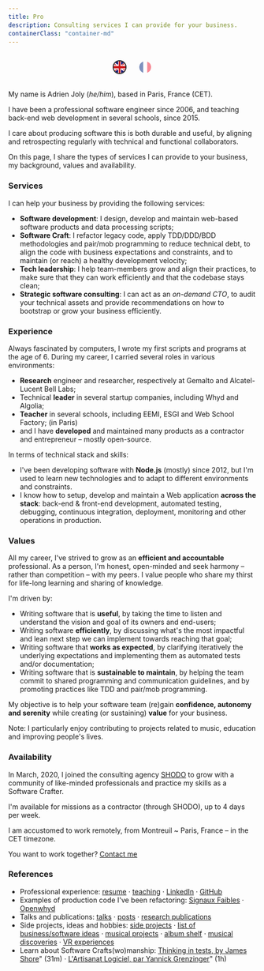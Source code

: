 ```yaml
---
title: Pro
description: Consulting services I can provide for your business.
containerClass: "container-md"
---
```


<style>
  .language-flags {
    text-align: center;
    height: 50px;
    margin: 20px;
  }
  .language-flags img {
    width: 24px;
    height: 24px;
    border-radius: 24px;
    margin: 10px;
    border: 2px solid transparent;
    opacity: 0.5;
    cursor: pointer;
  }
  .language-flags .active img {
    border: 2px solid #101010;
    opacity: 0.9;
  }
</style>
<div class="language-flags">
  <a href="/pro/" class="active"><img alt="English / Anglais" id="lang-en" src="/img/lang-en.svg"></a>
  <a href="/pro/fr"><img alt="French / Français" id="lang-fr" src="/img/lang-fr.svg"></a>
</div>

My name is Adrien Joly (_he/him_), based in Paris, France (CET).

I have been a professional software engineer since 2006, and teaching back-end web development in several schools, since 2015.

I care about producing software this is both durable and useful, by aligning and retrospecting regularly with technical and functional collaborators.

On this page, I share the types of services I can provide to your business, my background, values and availability.

### Services

I can help your business by providing the following services:

- **Software development**: I design, develop and maintain web-based software products and data processing scripts;
- **Software Craft**: I refactor legacy code, apply TDD/DDD/BDD methodologies and pair/mob programming to reduce technical debt, to align the code with business expectations and constraints, and to maintain (or reach) a healthy development velocity;
- **Tech leadership**: I help team-members grow and align their practices, to make sure that they can work efficiently and that the codebase stays clean;
- **Strategic software consulting**: I can act as an _on-demand CTO_, to audit your technical assets and provide recommendations on how to bootstrap or grow your business efficiently.

### Experience

Always fascinated by computers, I wrote my first scripts and programs at the age of 6. During my career, I carried several roles in various environments:

- **Research** engineer and researcher, respectively at Gemalto and Alcatel-Lucent Bell Labs;
- Technical **leader** in several startup companies, including Whyd and Algolia;
- **Teacher** in several schools, including EEMI, ESGI and Web School Factory; (in Paris)
- and I have **developed** and maintained many products as a contractor and entrepreneur – mostly open-source.

In terms of technical stack and skills:

- I've been developing software with **Node.js** (mostly) since 2012, but I'm used to learn new technologies and to adapt to different environments and constraints.
- I know how to setup, develop and maintain a Web application **across the stack**: back-end & front-end development, automated testing, debugging, continuous integration, deployment, monitoring and other operations in production.

### Values

All my career, I've strived to grow as an **efficient and accountable** professional. As a person, I'm honest, open-minded and seek harmony – rather than competition – with my peers. I value people who share my thirst for life-long learning and sharing of knowledge.

I'm driven by:

- Writing software that is **useful**, by taking the time to listen and understand the vision and goal of its owners and end-users;
- Writing software **efficiently**, by discussing what's the most impactful and lean next step we can implement towards reaching that goal;
- Writing software that **works as expected**, by clarifying iteratively the underlying expectations and implementing them as automated tests and/or documentation;
- Writing software that is **sustainable to maintain**, by helping the team commit to shared programming and communication guidelines, and by promoting practices like TDD and pair/mob programming.

My objective is to help your software team (re)gain **confidence, autonomy and serenity** while creating (or sustaining) **value** for your business.

Note: I particularly enjoy contributing to projects related to music, education and improving people's lives.

### Availability

In March, 2020, I joined the consulting agency [SHODO](https://shodo.io/) to grow with a community of like-minded professionals and practice my skills as a Software Crafter.

I'm available for missions as a contractor (through SHODO), up to 4 days per week.

I am accustomed to work remotely, from Montreuil ~ Paris, France – in the CET timezone.

You want to work together? [Contact me](mailto:adrien.joly@shodo.io)

### References

- Professional experience: [resume](/resume) · [teaching](/teaching) · [LinkedIn](https://www.linkedin.com/in/adrienjoly/) · [GitHub](https://github.com/adrienjoly)
- Examples of production code I've been refactoring: [Signaux Faibles](https://github.com/signaux-faibles/opensignauxfaibles/pulls?q=is%3Apr+is%3Aclosed+author%3Aadrienjoly) · [Openwhyd](https://github.com/openwhyd/openwhyd/pulls?q=is%3Aclosed+author%3Aadrienjoly)
- Talks and publications: [talks](/talks) · [posts](/posts) · [research publications](https://scholar.google.fr/citations?user=BI3HXcsAAAAJ)
- Side projects, ideas and hobbies: [side projects](/prod) · [list of business/software ideas](/ideas) · [musical projects](/music) · [album shelf](https://adrienjoly.com/album-shelf) · [musical discoveries](https://openwhyd.org/adrien) · [VR experiences](/vr)
- Learn about Software Crafts(wo)manship: [Thinking in tests, by James Shore](https://www.youtube.com/watch?v=UOOuW5tqT8M)" (31m) · [L'Artisanat Logiciel, par Yannick Grenzinger](https://www.youtube.com/watch?v=FzIuAImNcis)" (1h)
